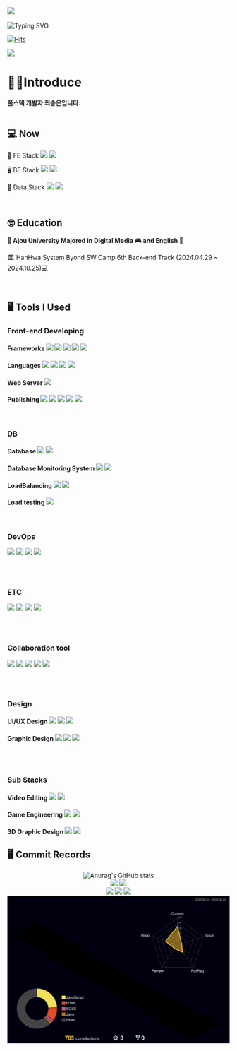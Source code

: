 
<img src="https://capsule-render.vercel.app/api?type=venom&color=auto&section=header&text=xeunnie's%20github&fontSize=25px"/>

![Typing SVG](https://readme-typing-svg.herokuapp.com?font=Indie+Flower&color=000000&size=30&center=true&lines=Hello+World+!&nbsp;+I'm+Seung+Eun+˙ᵕ˙+&nbsp;)

[![Hits](https://hits.seeyoufarm.com/api/count/incr/badge.svg?url=https%3A%2F%2Fgithub.com%2Fxeunnie&count_bg=%23192F3F&title_bg=%23DBF0FF&icon=react.svg&icon_color=%23192F3F&title=hits&edge_flat=false)](https://hits.seeyoufarm.com)

![](https://ghchart.rshah.org/256dda/xeunnie)

<div align=left>

# 👩‍💻Introduce
<b>풀스택 개발자 최승은입니다.</b>
<br/>
<br/>
## 💻 Now
 <p>🔭 FE Stack <img src="https://img.shields.io/badge/React-20232A?style=flat&logo=react&logoColor=61DAFB"> <img src="https://img.shields.io/badge/typescript-007ACC?style=flat&logo=typescript&logoColor=white"></p>
 <p>🖥️ BE Stack <img src="https://img.shields.io/badge/Java-007396?style=flat&logo=OpenJDK&logoColor=white"> <img src="https://img.shields.io/badge/Spring-6DB33F?style=flat&logo=spring&logoColor=white"></p>
 <p>💽 Data Stack <img src="https://img.shields.io/badge/Maria DB-003545?style=flat&logo=mariadb&logoColor=white"> <img src="https://img.shields.io/badge/My SQL Workbench-4479A1?style=flat&logo=mysql&logoColor=white"></p>


<br/>

## 🤓 Education
<b>🏫 Ajou University Majored in Digital Media 🎮 and English 📓</b>
<p>🏛️ HanHwa System Byond SW Camp 6th Back-end Track (2024.04.29 ~ 2024.10.25)💻</p>

<br/>

## 🖥 Tools I Used
### Front-end Developing
#### Frameworks <img src="https://img.shields.io/badge/React-20232A?style=flat&logo=react&logoColor=61DAFB"> <img src="https://img.shields.io/badge/Next.js-000000?style=flat&logo=nextdotjs&logoColor=white"> <img src="https://img.shields.io/badge/Vue.js-35495E?style=flat&logo=vue.js&logoColor=4FC08D"> <img src="https://img.shields.io/badge/Svelte-FF3E00?style=flat&logo=svelte&logoColor=white"> <img src="https://img.shields.io/badge/Node.js-339933?style=flat&logo=nodedotjs&logoColor=white">
#### Languages <img src="https://img.shields.io/badge/typescript-007ACC?style=flat&logo=typescript&logoColor=white"> <img src="https://img.shields.io/badge/JavaScript-F7DF1E?style=flat&logo=JavaScript&logoColor=white"> <img src="https://img.shields.io/badge/jQuery-0769AD?style=flat&logo=jquery&logoColor=white"> <img src="https://img.shields.io/badge/php-777BB4?style=flat&logo=svelte&logoColor=white">
#### Web Server <img src="https://img.shields.io/badge/NGINX-009639?style=flat&logo=nginx&logoColor=white">
#### Publishing <img src="https://img.shields.io/badge/HTML5-E34F26?style=flat&logo=html5&logoColor=white"/> <img src="https://img.shields.io/badge/CSS-239120?&style=flat&logo=css3&logoColor=white"> <img src="https://img.shields.io/badge/Sass-CC6699?&style=flat&logo=sass&logoColor=white"> <img src="https://img.shields.io/badge/Bootstrap-7952B3?style=flat&logo=bootstrap&logoColor=white"/> <img src="https://img.shields.io/badge/p5%20js-ED225D?style=flat&logo=p5dotjs&logoColor=white">

<br>

### DB
#### Database <img src="https://img.shields.io/badge/MariaDB-003545?style=flat&logo=mariadb&logoColor=white"/> <img src="https://img.shields.io/badge/MySQL-4479A1?style=flat&logo=mysql&logoColor=white"/>

#### Database Monitoring System <img src="https://img.shields.io/badge/Prometheus-E6522C?style=flat&logo=prometheus&logoColor=white"/> <img src="https://img.shields.io/badge/Grafana-F46800?style=flat&logo=grafana&logoColor=white"/>


#### LoadBalancing <img src="https://img.shields.io/badge/HAPROXY-blue?style=flat&logo=googlepubsub&logoColor=white"/> <img src="https://img.shields.io/badge/Keepalived-FF3E00?style=flat&logo=amazondynamodb&logoColor=white"/>

#### Load testing <img src="https://img.shields.io/badge/ApacheJmeter-D22128?style=flat&logo=apachejmeter&logoColor=white"/>

<br>

### DevOps
<img src="https://img.shields.io/badge/Kubernetes-326CE5?style=flat&logo=kubernetes&logoColor=white">
<img src="https://img.shields.io/badge/Docker-2496ED?style=flat&logo=docker&logoColor=white">
<img src="https://img.shields.io/badge/Jenkins-D24939?style=flat&logo=jenkins&logoColor=white">
<img src="https://img.shields.io/badge/MongoDB-47A248?style=flat&logo=mongodb&logoColor=white">

<br><br>

### ETC
<img src="https://img.shields.io/badge/Python-3776AB?style=flat&logo=python&logoColor=white">
<!-- <img src="https://img.shields.io/badge/PostgreSQL-4169E1?style=flat&logo=postgresql&logoColor=white"> -->
<img src="https://img.shields.io/badge/Oracle-F80000?style=flat&logo=oracle&logoColor=white">
<img src="https://img.shields.io/badge/C-A8B9CC?style=flat&logo=c&logoColor=white">
<img src="https://img.shields.io/badge/R-276DC3?style=flat&logo=r&logoColor=white">

<br><br>

### Collaboration tool
<img src="https://img.shields.io/badge/Git-F05032?style=flat&logo=git&logoColor=white"/>
<img src="https://img.shields.io/badge/GitHub-181717?style=flat&logo=github&logoColor=white"/>
<img src="https://img.shields.io/badge/Slack-4A154B?style=flat&logo=slack&logoColor=white"/>
<img src="https://img.shields.io/badge/Jira Software-0052CC?style=flat&logo=jirasoftware&logoColor=white"/>
<img src="https://img.shields.io/badge/Jira Software-0052CC?style=flat&logo=atlassian&logoColor=white"/>

<br><br>

### Design
#### UI/UX Design <img src="https://img.shields.io/badge/Adobe%20XD-470137?style=flat&logo=Adobe%20XD&logoColor=#FF61F6"> <img src="https://img.shields.io/badge/Figma-F24E1E?style=flat&logo=figma&logoColor=white"> <img src="https://img.shields.io/badge/Sketch-F7B500?style=flat&logo=sketch&logoColor=white">
#### Graphic Design <img src="https://img.shields.io/badge/Adobe%20Illustrator-FF9A00?style=flat&logo=adobe%20illustrator&logoColor=white"> <img src="https://img.shields.io/badge/Adobe%20Photoshop-31A8FF?style=flat&logo=Adobe%20Photoshop&logoColor=black"> <img src="https://img.shields.io/badge/Adobe%20InDesign-FF3366?style=flat&logo=Adobe%20InDesign&logoColor=white">

<br><br>

### Sub Stacks
#### Video Editing <img src="https://img.shields.io/badge/Adobe%20Premiere%20Pro-9999FF?style=flat&logo=Adobe%20Premiere%20Pro&logoColor=white"> <img src="https://img.shields.io/badge/Adobe%20after%20affects-CF96FD?style=flat&logo=Adobe%20after%20effects&logoColor=393665">

#### Game Engineering <img src="https://img.shields.io/badge/Unity-100000?style=flat&logo=unity&logoColor=white"> <img src="https://img.shields.io/badge/Roblox-00A2FF?style=flat&logo=robloxstudio&logoColor=white">
 
#### 3D Graphic Design <img src="https://img.shields.io/badge/Maya Autodesk-37A5CC?&style=flat&logo=autodeskmaya&logoColor=white"> <img src="https://img.shields.io/badge/Blender-E87D0D?&style=flat&logo=blender&logoColor=white">

</div>

## 🖥 Commit Records
<div align=center>
 
![Anurag's GitHub stats](https://github-readme-stats.vercel.app/api?username=xeunnie&show_icons=true&count_private=true&theme=catppuccin_latte)<br>
![](https://github-profile-summary-cards.vercel.app/api/cards/repos-per-language?username=xeunnie&theme=nord_bright)
![](https://github-profile-summary-cards.vercel.app/api/cards/most-commit-language?username=xeunnie&theme=nord_bright) <br>
![](https://github-profile-summary-cards.vercel.app/api/cards/stats?username=xeunnie&theme=nord_bright)
![](https://github-profile-summary-cards.vercel.app/api/cards/productive-time?username=xeunnie&theme=nord_bright)
![](https://github-profile-summary-cards.vercel.app/api/cards/profile-details?username=xeunnie&theme=nord_bright) 
<br>
![](./profile-3d-contrib/profile-night-rainbow.svg)
</div>
